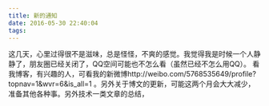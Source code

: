 ```yaml
---
title: 新的通知
date: 2016-05-30 22:40:04
tags:
---
```

这几天，心里过得很不是滋味，总是怪怪，不爽的感觉。我觉得我是时候一个人静静了，朋友圈已经关闭了，QQ空间可能也不怎么看（虽然已经不怎么用QQ）。
看我博客，有兴趣的人，可看我的新微博http://weibo.com/5768535649/profile?topnav=1&wvr=6&is_all=1  。另外关于博文的更新，可能这两个月会大大减少，准备其他各种事。另外技术一类文章的总结，